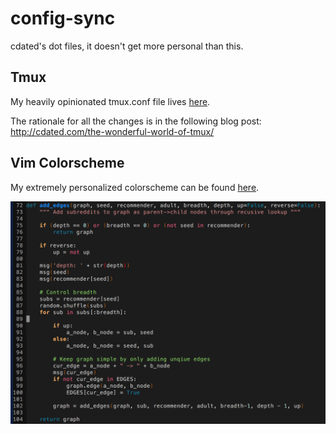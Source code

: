 config-sync
=================

cdated's dot files, it doesn't get more personal than this.

## Tmux

My heavily opinionated tmux.conf file lives [here](https://github.com/cdated/config-sync/blob/master/.tmux.conf).

The rationale for all the changes is in the following blog post: http://cdated.com/the-wonderful-world-of-tmux/

## Vim Colorscheme

My extremely personalized colorscheme can be found [here](https://github.com/cdated/config-sync/blob/master/vim/colors/zenburn_mod.vim).

<img src="https://github.com/cdated/config-sync/blob/master/example/zenburn_mod.png?raw=true" alt="Colorscheme Sample" width="600px" height="whatever">
